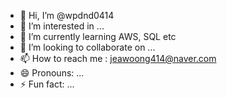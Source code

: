 - 👋 Hi, I’m @wpdnd0414
- 👀 I’m interested in ...
- 🌱 I’m currently learning  AWS, SQL etc
- 💞️ I’m looking to collaborate on ...
- 📫 How to reach me : jeawoong414@naver.com
- 😄 Pronouns: ...
- ⚡ Fun fact: ...

<!---
wpdnd0414/wpdnd0414 is a ✨ special ✨ repository because its `README.md` (this file) appears on your GitHub profile.
You can click the Preview link to take a look at your changes.
--->
